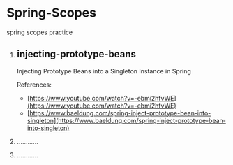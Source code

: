 # Spring-Scopes
spring scopes practice


1.  ## injecting-prototype-beans
    Injecting Prototype Beans into a Singleton Instance in Spring

    References:
      * [https://www.youtube.com/watch?v=-ebmi2hfvWE](https://www.youtube.com/watch?v=-ebmi2hfvWE)
      * [https://www.baeldung.com/spring-inject-prototype-bean-into-singleton](https://www.baeldung.com/spring-inject-prototype-bean-into-singleton)
2.  ............
3.  ............